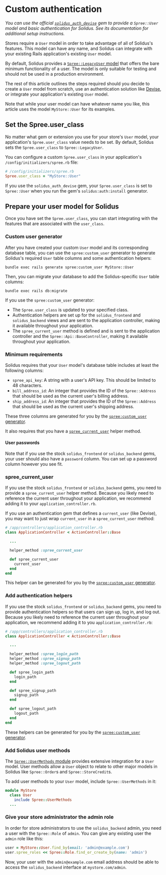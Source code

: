 # Custom authentication

*You can use the official [`solidus_auth_devise`][solidus-auth-devise] gem
to provide a `Spree::User` model and basic authentication for Solidus. See its
documentation for additional setup instructions.*

Stores require a `User` model in order to take advantage of all of Solidus's
features. This model can have any name, and Solidus can integrate with your
existing Rails application's existing `User` model.

By default, Solidus provides a [`Spree::LegacyUser` model][legacy-user] that
offers the bare minimum functionality of a user. The model is only suitable for
testing and should not be used in a production environment.

The rest of this article outlines the steps required should you decide to create
a `User` model from scratch, use an authentication solution like
[Devise][devise], or integrate your application's existing `User` model.

Note that while your user model can have whatever name you like, this article
uses the model `MyStore::User` for its examples.

[devise]: https://github.com/plataformatec/devise
[legacy-user]: https://github.com/solidusio/solidus/blob/master/core/app/models/spree/legacy_user.rb
[solidus-auth-devise]: https://github.com/solidusio/solidus_auth_devise

## Set the Spree.user_class

No matter what gem or extension you use for your store's `User` model, your
application's `Spree.user_class` value needs to be set. By default, Solidus sets
the `Spree.user_class` to `Spree::LegacyUser`.

You can configure a custom `Spree.user_class` in your application's
`/config/initializers/spree.rb` file:

```ruby
# /config/initializers/spree.rb
Spree.user_class = "MyStore::User"
```

If you use the `solidus_auth_devise` gem, your `Spree.user_class` is set to
`Spree::User` when you run the gem's `solidus:auth:install` generator.

## Prepare your user model for Solidus

Once you have set the `Spree.user_class`, you can start integrating with the
features that are associated with the `user_class`.

### Custom user generator

After you have created your custom `User` model and its corresponding database
table, you can use the `spree:custom_user` generator to generate Solidus's
required `User` table columns and some authentication helpers:

```shell
bundle exec rails generate spree:custom_user MyStore::User
```

Then, you can migrate your database to add the Solidus-specific `User` table
columns:

```shell
bundle exec rails db:migrate
```

If you use the `spree:custom_user` generator:

- The `Spree.user_class` is updated to your specified class.
- Authentication helpers are set up for the `solidus_frontend` and
  `solidus_backend` views and are sent to the application controller, making it
  available throughout your application.
- The `spree_current_user` method is defined and is sent to the application
  controller and the `Spree::Api::BaseController`, making it available
  throughout your application.

### Minimum requirements

Solidus requires that your `User` model's database table includes at least the
following columns:

- `spree_api_key`: A string with a user's API key. This should be limited to 48
  characters.
- `bill_address_id`: An integer that provides the ID of the `Spree::Address`
  that should be used as the current user's billing address.
- `ship_address_id`: An integer that provides the ID of the `Spree::Address`
  that should be used as the current user's shipping address.

These three columns are generated for you by the [`spree:custom_user`
generator](#custom-user-generator).

It also requires that you have a [`spree_current_user`](#spree-current-user)
helper method.

#### User passwords

Note that if you use the stock `solidus_frontend` or `solidus_backend` gems,
your user should also have a `password` column. You can set up a password column
however you see fit.

### spree_current_user

If you use the stock `solidus_frontend` or `solidus_backend` gems, you need to
provide a `spree_current_user` helper method. Because you likely need to
reference the current user throughout your application, we recommend adding it
to your `application_controller.rb`.

If you use an authentication gem that defines a `current_user` (like Devise),
you may want to just wrap `current_user` in a `spree_current_user` method:

```ruby
# /app/controllers/application_controller.rb
class ApplicationController < ActionController::Base

  ...

  helper_method :spree_current_user

  def spree_current_user
    current_user
  end
end
```

This helper can be generated for you by the [`spree:custom_user`
generator](#custom-user-generator).

### Add authentication helpers

If you use the stock `solidus_frontend` or `solidus_backend` gems, you need to
provide authentication helpers so that users can sign up, log in, and log out.
Because you likely need to reference the current user throughout your
application, we recommend adding it to you `application_controller.rb`:

```ruby
# /app/controllers/application_controller.rb
class ApplicationController < ActionController::Base

  ...

  helper_method :spree_login_path
  helper_method :spree_signup_path
  helper_method :spree_logout_path

  def spree_login_path
    login_path
  end

  def spree_signup_path
    signup_path
  end

  def spree_logout_path
    logout_path
  end
end
```

These helpers can be generated for you by the [`spree:custom_user`
generator](#custom-user-generator).

### Add Solidus user methods

The [`Spree::UserMethods` module][solidus-user-methods] provides extensive
integration for a `User` model. User methods allow a `User` object to relate to
other major models in Solidus like `Spree::Order`s and `Spree::StoreCredit`s.

To add user methods to your `User` model, include `Spree::UserMethods` in it:

```ruby
module MyStore
  class User
    include Spree::UserMethods
  ...
```

[solidus-user-methods]: https://github.com/solidusio/solidus/blob/master/core/app/models/concerns/spree/user_methods.rb

### Give your store administrator the admin role

In order for store administrators to use the `solidus_backend` admin, you need a
user with the `Spree::Role` of `admin`. You can give any existing user the
`admin` role like this:

```ruby
user = MyStore::User.find_by(email: 'admin@example.com')
user.spree_roles << Spree::Role.find_or_create_by(name: 'admin')
```

Now, your user with the `admin@example.com` email address should be able to
access the `solidus_backend` interface at `mystore.com/admin`.
